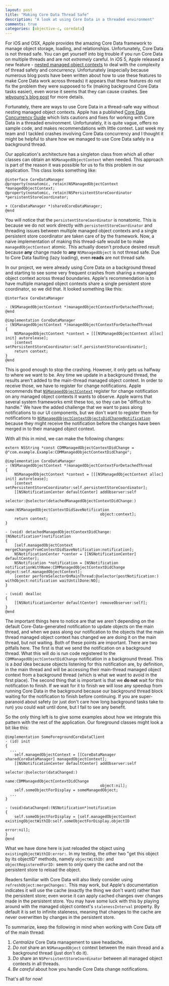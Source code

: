 ```yaml
---
layout: post
title: "Making Core Data Thread Safe"
description: "A look at using Core Data in a threaded environment"
comments: true
categories: [objective-c, coredata]
---
```


For iOS and OSX, Apple provides the amazing Core Data framework to manage object storage, loading, and relationships. 
Unfortunately, Core Data is not thread safe. 
You can get yourself into big trouble if you run Core Data on multiple threads and are not _extremely_ careful. 
In iOS 5, Apple released a new feature - [nested managed object contexts](http://developer.apple.com/library/ios/#releasenotes/DataManagement/RN-CoreData/_index.html) to deal with the complexity of thread safety and concurrency. 
Unfortunately (especially because numerous blog posts have been written about how to use these features to make Core Data work across threads) it appears that these features do not fix the problem they were supposed to fix (making background Core Data tasks easier), even worse it seems that they can cause crashes. 
See [wbyoung's blog post](http://wbyoung.tumblr.com/post/27851725562/core-data-growing-pains) for more details. 

Fortunately, there are ways to use Core Data in a thread-safe way without nesting managed object contexts. 
Apple has a published [Core Data Concurrency Guide](http://developer.apple.com/library/ios/#documentation/cocoa/conceptual/CoreData/Articles/cdConcurrency.html) which lists cautions and fixes for working with Core Data in a threaded environment. 
Unfortunately, it is quite vague, offers no sample code, and makes recommendations with little context. 
Last week my team and I tackled crashes involving Core Data concurrency and I thought it might be helpful to share how we managed to use Core Data safely in a background thread.

Our application's architecture has a singleton class from which all other classes can obtain an `NSManagedObjectContext` when needed. This approach is part of the reason it was possible for us to fix this problem in our application. This class looks something like:

    @interface CoreDataManager
    @property(nonatomic, retain)NSManagedObjectContext *managedObjectContext;
    @property(nonatomic, retain)NSPersistentStoreCoordinator *persistentStoreCoordinator;
    
    + (CoreDataManager *)sharedCoreDataManager;
    @end

You will notice that the `persistentStoreCoordinator` is nonatomic. 
This is because we do not work directly with `persistentStoreCoordinator` and threading issues between multiple managed object contexts and a single persistent store coordinator are taken care of by the framework.
Now, a naive implementation of making this thread-safe would be to make `managedObjectContext` atomic. 
This actually doesn't produce desired result because __any__ change made to __any__ `NSManagedObject` is not thread safe. 
Due to Core Data faulting (lazy loading), even __reads__ are not thread safe. 

In our project, we were already using Core Data on a background thread and starting to see some very frequent crashes from sharing a managed object context across thread boundaries. 
Apple's recommendation is to have multiple managed object contexts share a single persistent store coordinator, so we did that. It looked something like this:

    @interface CoreDataManager
    
    - (NSManagedObjectContext *)managedObjectContextForDetachedThread;
    @end
    
    @implementation CoreDataManager
    - (NSManagedObjectContext *)managedObjectContextForDetachedThread
    {
        NSManagedObjectContext *context = [[[NSManagedObjectContext alloc] init] autorelease];
        [context setPersistentStoreCoordinator:self.persistentStoreCoordinator];
        return context;
    }
    @end

This is good enough to stop the crashing. 
However, it only gets us halfway to where we want to be.
Any time we update in a background thread, the results aren't added to the main-thread managed object context. 
In order to receive those, we have to register for change notifications. 
Apple recommends that [`NSManagedObjectContext`](https://developer.apple.com/library/ios/#documentation/Cocoa/Reference/CoreDataFramework/Classes/NSManagedObjectContext_Class/NSManagedObjectContext.html) register for change notification on any managed object contexts it wants to observe. 
Apple warns that several system frameworks emit these too, so they can be "difficult to handle." 
We have the added challenge that we want to pass along notifications to our UI components, 
but we don't want to register them for notifications to [`NSManagedObjectContextObjectsDidChangeNotification`](https://developer.apple.com/library/ios/documentation/Cocoa/Reference/CoreDataFramework/Classes/NSManagedObjectContext_Class/NSManagedObjectContext.html#//apple_ref/c/data/NSManagedObjectContextObjectsDidChangeNotification)
because they might receive the notification before the changes have been merged in to their managed object context. 

With all this in mind, we can make the following changes:

    extern NSString *const CDMManagedObjectContextDidChange = @"com.example.Example:CDMManagedObjectContextDidChange";

    @implementation CoreDataManager
    - (NSManagedObjectContext *)managedObjectContextForDetachedThread
    {
        NSManagedObjectContext *context = [[[NSManagedObjectContext alloc] init] autorelease];
        [context setPersistentStoreCoordinator:self.persistentStoreCoordinator];
        [[NSNotificationCenter defaultCenter] addObserver:self
                                              selector:@selector(detachedManagedObjectContextDidChange:)
                                              name:NSManagedObjectContextDidSaveNotification                                     
                                              object:context];
        return context;
    }
    
    - (void) detachedManagedObjectContextDidChange:(NSNotification*)notification
    {
        [self.managedObjectContext mergeChangesFromContextDidSaveNotification:notification];
        NSNotificationCenter *center = [[NSNotificationCenter] defaultCenter];
        NSNotification *notification = [NSNotification notificationWithName:CDMManagedObjectContextDidChange object:self.managedObjectContext];
        [center performSelectorOnMainThread:@selector(postNotification:) withObject:notification waitUntilDone:NO];
    }
    
    - (void) dealloc
    {
        [[NSNotificationCenter defaultCenter] removeObserver:self];
    }
    @end

The important things here to notice are that we aren't depending on the default Core-Data-generated notification to update objects on the main thread, and when we pass along our notification to the objects that the main thread managed object context has changed we are doing it on the main thread, but not waiting. 
Both of these points are important.
There are two pitfalls here.
The first is that we send the notification on a background thread.
What this will do is run code registered to the `CDMManagedObjectContextDidChange` notification in a background thread.
This is a _bad_ idea because objects listening for this notification are, by definition, in the main thread and will be accessing their main-thread managed object context from a background thread (which is what we want to avoid in the first place). 
The second thing that is important is that we __do not__ wait for this notification to finish. 
If we wait for it to finish we will lose any speedup from running Core Data in the background because our background thread block waiting for the notification to finish before continuing.
If you are super-paranoid about safety (or just don't care how long background tasks take to run) you could wait until done, but I fail to see any benefit.

So the only thing left is to give some examples about how we integrate this pattern with the rest of the application. Our foreground classes might look a bit like this:

    @implementation SomeForegroundCoreDataClient
    - (id) init
    {
      ...
        self.managedObjectContext = [[CoreDataManager sharedCoreDataManager] managedObjectContext];
        [[NSNotificationCenter defaultCenter] addObserver:self
                                              selector:@selector(dataChanged:)
                                              name:CDMManagedObjectContextDidChange
                                              object:nil];
        self.someObjectForDisplay = someManagedObject;
      ...
    }
    
    - (void)dataChanged:(NSNotification*)notification
    {
        self.someObjectForDisplay = [self.managedObjectContext existingObjectWithID:self.someObjectForDisplay.objectID
                                                                              error:nil];
    }
    @end

What we have done here is just reloaded the object using `existingObjectWithID:error:`.
In my testing, the other two "get this object by its objectID" methods, namely `objectWithID:` and `objectRegisteredForID:` seem to only query the cache and not the persistent store to reload the object.

Readers familiar with Core Data will also likely consider using `refreshObject:mergeChanges:`. 
This may work, but Apple's documentation indicates it will use the cache (exactly the thing we don't want) rather than the persistent store;
even worse it can apply cached changes over changes made in the persistent store. 
You may have some luck with this by playing around with the managed object context's `stalenessInterval` property.
By default it is set to infinite staleness, meaning that changes to the cache are never overwritten by changes in the persistent store.

To summarize, keep the following in mind when working with Core Data off of the main thread:

1. _Centralize_ Core Data management to save headache.
2. _Do not_ share an `NSManagedObject` context between the main thread and a background thread (just don't do it). 
3. _Do_ share an `NSPersistentStoreCoordinator` between all managed object contexts in all threads.
4. _Be careful_ about how you handle Core Data change notifications.

That's all for now!
